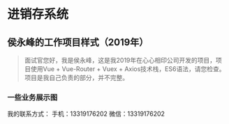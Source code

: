 # 进销存系统
## 侯永峰的工作项目样式（2019年）

> 面试官您好，我是侯永峰，这是我2019年在心心相印公司开发的项目，项目使用Vue + Vue-Router + Vuex + Axios技术栈，ES6语法，请您检查。项目是我自己负责的部分，并不完整。

### 一些业务展示图

我的联系方式：
手机：13319176202
微信：13319176202
